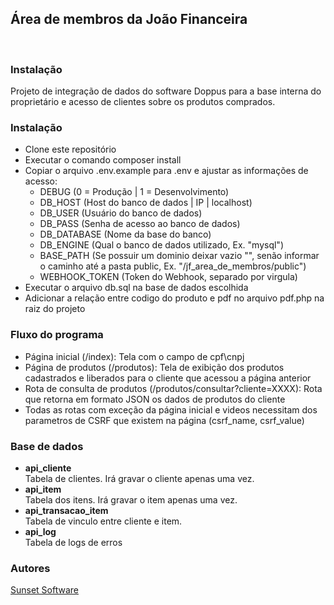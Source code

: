<html>
  <head></head>
  <body>
    <div>
      <h2>Área de membros da João Financeira</h2>
      <br>
      <h3><b>Instalação</b></h3>
      <p>
        Projeto de integração de dados do software Doppus para a base interna do proprietário e acesso de clientes sobre os produtos comprados.<br>
      </p>
      <h3><b>Instalação</b></h3>
      <ul>
        <li>Clone este repositório</li>
        <li>Executar o comando composer install</li>
        <li>
          Copiar o arquivo .env.example para .env e ajustar as informações de acesso:
          <ul>
            <li>DEBUG (0 = Produção | 1 = Desenvolvimento)</li>
            <li>DB_HOST (Host do banco de dados | IP | localhost)</li>
            <li>DB_USER (Usuário do banco de dados)</li>
            <li>DB_PASS (Senha de acesso ao banco de dados)</li>
            <li>DB_DATABASE (Nome da base do banco)</li>
            <li>DB_ENGINE (Qual o banco de dados utilizado, Ex. "mysql")</li>
            <li>BASE_PATH (Se possuir um dominio deixar vazio "", senão informar o caminho até a pasta public, Ex. "/jf_area_de_membros/public")</li>
            <li>WEBHOOK_TOKEN (Token do Webhook, separado por virgula)</li>
          </ul>
        </li>
        <li>Executar o arquivo db.sql na base de dados escolhida</li>
        <li>Adicionar a relação entre codigo do produto e pdf no arquivo pdf.php na raiz do projeto</li>
      </ul>
      <h3><b>Fluxo do programa</b></h3>
      <ul>
        <li>Página inicial (/index): Tela com o campo de cpf\cnpj</li>
        <li>Página de produtos (/produtos): Tela de exibição dos produtos cadastrados e liberados para o cliente que acessou a página anterior</li>
        <li>Rota de consulta de produtos (/produtos/consultar?cliente=XXXX): Rota que retorna em formato JSON os dados de produtos do cliente</li>
        <li>Todas as rotas com exceção da página inicial e videos necessitam dos parametros de CSRF que existem na página (csrf_name, csrf_value)</li>
      </ul>
      <h3><b>Base de dados</b></h3>
      <ul>
        <li> <b>api_cliente</b> <br>
          Tabela de clientes. Irá gravar o cliente apenas uma vez.
        </li>
        <li> <b>api_item</b> <br>
          Tabela dos itens. Irá gravar o item apenas uma vez.
        </li>
        <li> <b>api_transacao_item</b> <br>
          Tabela de vinculo entre cliente e item.
        </li>
        <li> <b>api_log</b> <br>
          Tabela de logs de erros
        </li>
      </ul>
      <h3><b>Autores</b></h3>
      <a href="https://sunsetsoftware.com.br" target="_blank">Sunset Software</a> <br>
    </div>
  </body>
</html>
